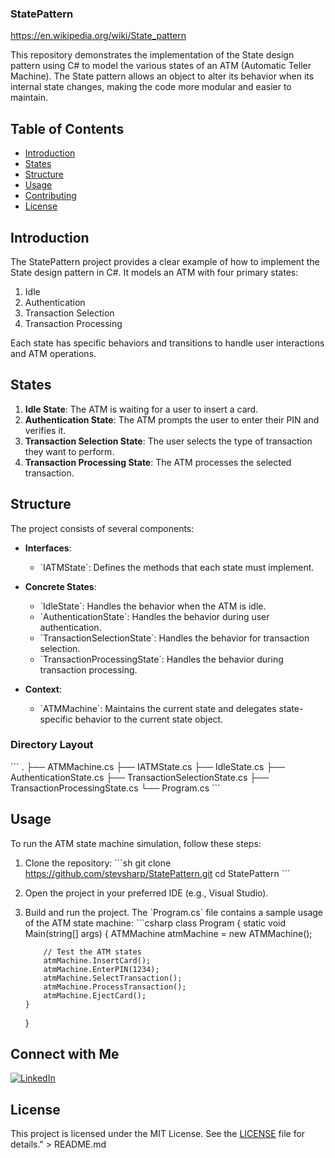 
### StatePattern

https://en.wikipedia.org/wiki/State_pattern

This repository demonstrates the implementation of the State design pattern using C# to model the various states of an ATM (Automatic Teller Machine). The State pattern allows an object to alter its behavior when its internal state changes, making the code more modular and easier to maintain.

## Table of Contents

- [Introduction](#introduction)
- [States](#states)
- [Structure](#structure)
- [Usage](#usage)
- [Contributing](#contributing)
- [License](#license)

## Introduction

The StatePattern project provides a clear example of how to implement the State design pattern in C#. It models an ATM with four primary states:
1. Idle
2. Authentication
3. Transaction Selection
4. Transaction Processing

Each state has specific behaviors and transitions to handle user interactions and ATM operations.

## States

1. **Idle State**: The ATM is waiting for a user to insert a card.
2. **Authentication State**: The ATM prompts the user to enter their PIN and verifies it.
3. **Transaction Selection State**: The user selects the type of transaction they want to perform.
4. **Transaction Processing State**: The ATM processes the selected transaction.

## Structure

The project consists of several components:

- **Interfaces**:
  - \`IATMState\`: Defines the methods that each state must implement.

- **Concrete States**:
  - \`IdleState\`: Handles the behavior when the ATM is idle.
  - \`AuthenticationState\`: Handles the behavior during user authentication.
  - \`TransactionSelectionState\`: Handles the behavior for transaction selection.
  - \`TransactionProcessingState\`: Handles the behavior during transaction processing.

- **Context**:
  - \`ATMMachine\`: Maintains the current state and delegates state-specific behavior to the current state object.

### Directory Layout

\`\`\`
.
├── ATMMachine.cs
├── IATMState.cs
├── IdleState.cs
├── AuthenticationState.cs
├── TransactionSelectionState.cs
├── TransactionProcessingState.cs
└── Program.cs
\`\`\`

## Usage

To run the ATM state machine simulation, follow these steps:

1. Clone the repository:
   \`\`\`sh
   git clone https://github.com/stevsharp/StatePattern.git
   cd StatePattern
   \`\`\`

2. Open the project in your preferred IDE (e.g., Visual Studio).

3. Build and run the project. The \`Program.cs\` file contains a sample usage of the ATM state machine:
   \`\`\`csharp
   class Program
   {
       static void Main(string[] args)
       {
           ATMMachine atmMachine = new ATMMachine();

           // Test the ATM states
           atmMachine.InsertCard();
           atmMachine.EnterPIN(1234);
           atmMachine.SelectTransaction();
           atmMachine.ProcessTransaction();
           atmMachine.EjectCard();
       }
   }

## Connect with Me

[![LinkedIn](https://img.shields.io/badge/LinkedIn-Profile-blue)](https://www.linkedin.com/in/spyros-ponaris-913a6937/)


## License

This project is licensed under the MIT License. See the [LICENSE](LICENSE) file for details." > README.md
